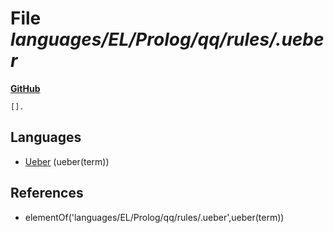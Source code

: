 # File _languages/EL/Prolog/qq/rules/.ueber_
**[GitHub](https://github.com/softlang/yas/blob/master/languages/EL/Prolog/qq/rules/.ueber)**
```
[].

```

## Languages
* [Ueber](../languages/Ueber.md) (ueber(term))

## References
* elementOf('languages/EL/Prolog/qq/rules/.ueber',ueber(term))
